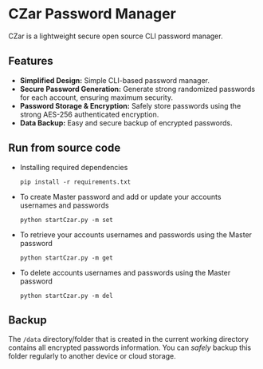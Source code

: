# CZar Password Manager
CZar is a lightweight secure open source CLI password manager.

## Features
* **Simplified Design:** Simple CLI-based password manager.
* **Secure Password Generation:** Generate strong randomized passwords for each account, ensuring maximum security.
* **Password Storage & Encryption:** Safely store passwords using the strong AES-256 authenticated encryption.
* **Data Backup:** Easy and secure backup of encrypted passwords.

## Run from source code

* Installing required dependencies 

    `pip install -r requirements.txt`


* To create Master password and add or update your accounts usernames and passwords

    `python startCzar.py -m set`


* To retrieve your accounts usernames and passwords using the Master password

    `python startCzar.py -m get`
  

* To delete accounts usernames and passwords using the Master password

    `python startCzar.py -m del`


## Backup
The `/data` directory/folder that is created in the current working directory contains all encrypted passwords information. You can _safely_ backup this folder regularly to another device or cloud storage.
